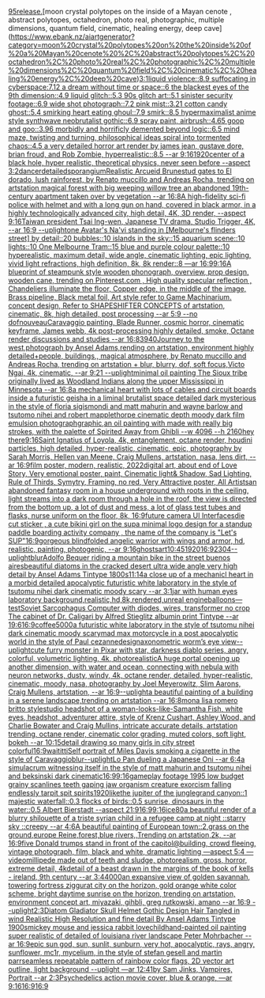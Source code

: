 [95](https://www.ebank.nz/aiartgenerator?category=95)[release.](https://www.ebank.nz/aiartgenerator?category=release.)[moon crystal polytopes on the inside of a Mayan cenote , abstract polytopes, octahedron, photo real, photographic, multiple dimensions, quantum field, cinematic, healing energy, deep cave](https://www.ebank.nz/aiartgenerator?category=moon%20crystal%20polytopes%20on%20the%20inside%20of%20a%20Mayan%20cenote%20%2C%20abstract%20polytopes%2C%20octahedron%2C%20photo%20real%2C%20photographic%2C%20multiple%20dimensions%2C%20quantum%20field%2C%20cinematic%2C%20healing%20energy%2C%20deep%20cave)[3:1](https://www.ebank.nz/aiartgenerator?category=3%3A1)[liquid violence::8.9  suffocating in cyberspace:7.12 a dream without time or space::6 the blackest eyes of the 9th dimension::4.9 liquid glitch::5.3 90s glitch art::5.1 sinister security footage::6.9 wide shot photograph::7.2 pink mist::3.21 cotton candy ghost::5.4 smirking heart eating ghoul::7.9 smirk::8.5 hypermaximalist anime style synthwave neobrutalist gothic::6.9 spray paint, airbrush::4.65 goop and goo::3.96 morbidly and horrificly demented beyond logic::6.5 mind maze, twisting and turning, philosophical ideas spiral into tormented chaos::4.5 a very detailed horror art render by james jean, gustave dore, brian froud, and Rob Zombie, hyperrealistic::8.5 --ar 9:16](https://www.ebank.nz/aiartgenerator?category=liquid%20violence%3A%3A8.9%20%20suffocating%20in%20cyberspace%3A7.12%20a%20dream%20without%20time%20or%20space%3A%3A6%20the%20blackest%20eyes%20of%20the%209th%20dimension%3A%3A4.9%20liquid%20glitch%3A%3A5.3%2090s%20glitch%20art%3A%3A5.1%20sinister%20security%20footage%3A%3A6.9%20wide%20shot%20photograph%3A%3A7.2%20pink%20mist%3A%3A3.21%20cotton%20candy%20ghost%3A%3A5.4%20smirking%20heart%20eating%20ghoul%3A%3A7.9%20smirk%3A%3A8.5%20hypermaximalist%20anime%20style%20synthwave%20neobrutalist%20gothic%3A%3A6.9%20spray%20paint%2C%20airbrush%3A%3A4.65%20goop%20and%20goo%3A%3A3.96%20morbidly%20and%20horrificly%20demented%20beyond%20logic%3A%3A6.5%20mind%20maze%2C%20twisting%20and%20turning%2C%20philosophical%20ideas%20spiral%20into%20tormented%20chaos%3A%3A4.5%20a%20very%20detailed%20horror%20art%20render%20by%20james%20jean%2C%20gustave%20dore%2C%20brian%20froud%2C%20and%20Rob%20Zombie%2C%20hyperrealistic%3A%3A8.5%20--ar%209%3A16)[1920](https://www.ebank.nz/aiartgenerator?category=1920)[center of a black hole, hyper realistic, theoretical physics, never seen before --aspect 3:2](https://www.ebank.nz/aiartgenerator?category=center%20of%20a%20black%20hole%2C%20hyper%20realistic%2C%20theoretical%20physics%2C%20never%20seen%20before%20--aspect%203%3A2)[dancer](https://www.ebank.nz/aiartgenerator?category=dancer)[detailed](https://www.ebank.nz/aiartgenerator?category=detailed)[sporangium](https://www.ebank.nz/aiartgenerator?category=sporangium)[Realistic Arcueid Brunestud gates to El dorado, lush rainforest, by Renato muccillo and Andreas Rocha, trending on artstation magical forest with big weeping willow tree an abandoned 19th-century apartment taken over by vegetation --ar 16:8](https://www.ebank.nz/aiartgenerator?category=Realistic%20Arcueid%20Brunestud%20gates%20to%20El%20dorado%2C%20lush%20rainforest%2C%20by%20Renato%20muccillo%20and%20Andreas%20Rocha%2C%20trending%20on%20artstation%20magical%20forest%20with%20big%20weeping%20willow%20tree%20an%20abandoned%2019th-century%20apartment%20taken%20over%20by%20vegetation%20--ar%2016%3A8)[A high-fidelity sci-fi police with helmet and with a long gun on hand, covered in black armor, in a highly technologically advanced city, high detail, 4K, 3D render, --aspect 9:16](https://www.ebank.nz/aiartgenerator?category=A%20high-fidelity%20sci-fi%20police%20with%20helmet%20and%20with%20a%20long%20gun%20on%20hand%2C%20covered%20in%20black%20armor%2C%20in%20a%20highly%20technologically%20advanced%20city%2C%20high%20detail%2C%204K%2C%203D%20render%2C%20--aspect%209%3A16)[Taiwan president Tsai Ing-wen, Japanese TV drama, Studio Trigger, 4K, --ar 16:9 --uplight](https://www.ebank.nz/aiartgenerator?category=Taiwan%20president%20Tsai%20Ing-wen%2C%20Japanese%20TV%20drama%2C%20Studio%20Trigger%2C%204K%2C%20--ar%2016%3A9%20--uplight)[one Avatar's Na'vi standing in [Melbourne's flinders street] by detail::20 bubbles::10 islands in the sky::15 aquarium scene::10 lights::10 One Melbourne Tram::15 blue and purple colour palette::10 hyperealistic, maximum detail, wide angle, cinematic lighting, epic lighting, vivid light refractions, high definition, 8k, 8k render::8 —ar 16:9](https://www.ebank.nz/aiartgenerator?category=one%20Avatar%27s%20Na%27vi%20standing%20in%20%5BMelbourne%27s%20flinders%20street%5D%20by%20detail%3A%3A20%20bubbles%3A%3A10%20islands%20in%20the%20sky%3A%3A15%20aquarium%20scene%3A%3A10%20lights%3A%3A10%20One%20Melbourne%20Tram%3A%3A15%20blue%20and%20purple%20colour%20palette%3A%3A10%20hyperealistic%2C%20maximum%20detail%2C%20wide%20angle%2C%20cinematic%20lighting%2C%20epic%20lighting%2C%20vivid%20light%20refractions%2C%20high%20definition%2C%208k%2C%208k%20render%3A%3A8%20%E2%80%94ar%2016%3A9)[9:16](https://www.ebank.nz/aiartgenerator?category=9%3A16)[A blueprint of steampunk style wooden phonograph,  overview, prop design, wooden cane,  trending on Pinterest.com  , High quality specular reflection ,  Chandeliers illuminate the floor, Copper  edge, in the middle of the image, Brass pipeline,  Black metal foil,  Art style refer to Game Machinarium.  concept design, Refer to SHAPESHIFTER CONCEPTS  of artstation, cinematic,  8k, high detailed,  post processing    --ar 5:9   --no dof](https://www.ebank.nz/aiartgenerator?category=A%20blueprint%20of%20steampunk%20style%20wooden%20phonograph%2C%20%20overview%2C%20prop%20design%2C%20wooden%20cane%2C%20%20trending%20on%20Pinterest.com%20%20%2C%20High%20quality%20specular%20reflection%20%2C%20%20Chandeliers%20illuminate%20the%20floor%2C%20Copper%20%20edge%2C%20in%20the%20middle%20of%20the%20image%2C%20Brass%20pipeline%2C%20%20Black%20metal%20foil%2C%20%20Art%20style%20refer%20to%20Game%20Machinarium.%20%20concept%20design%2C%20Refer%20to%20SHAPESHIFTER%20CONCEPTS%20%20of%20artstation%2C%20cinematic%2C%20%208k%2C%20high%20detailed%2C%20%20post%20processing%20%20%20%20--ar%205%3A9%20%20%20--no%20dof)[nouveau](https://www.ebank.nz/aiartgenerator?category=nouveau)[Caravaggio painting, Blade Runner, cosmic horror, cinematic keyframe, James webb, 4k post-processing highly detailed, smoke, Octane render discussions and studies --ar 16:8](https://www.ebank.nz/aiartgenerator?category=Caravaggio%20painting%2C%20Blade%20Runner%2C%20cosmic%20horror%2C%20cinematic%20keyframe%2C%20James%20webb%2C%204k%20post-processing%20highly%20detailed%2C%20smoke%2C%20Octane%20render%20discussions%20and%20studies%20--ar%2016%3A8)[3940](https://www.ebank.nz/aiartgenerator?category=3940)[Journey to the west,photograph by Ansel Adams,rending on artstation, environment highly detailed+people, buildings,, magical atmosphere, by Renato muccillo and Andreas Rocha, trending on artstation + blur, blurry, dof, soft focus,Victo Ngai, 4k, cinematic, --ar 9:21 --uplight](https://www.ebank.nz/aiartgenerator?category=Journey%20to%20the%20west%2Cphotograph%20by%20Ansel%20Adams%2Crending%20on%20artstation%2C%20environment%20highly%20detailed%2Bpeople%2C%20buildings%2C%2C%20magical%20atmosphere%2C%20by%20Renato%20muccillo%20and%20Andreas%20Rocha%2C%20trending%20on%20artstation%20%2B%20blur%2C%20blurry%2C%20dof%2C%20soft%20focus%2CVicto%20Ngai%2C%204k%2C%20cinematic%2C%20--ar%209%3A21%20--uplight)[minimal oil painting The Sioux tribe originally lived as Woodland Indians along the upper Mississippi in Minnesota --ar 16:8](https://www.ebank.nz/aiartgenerator?category=minimal%20oil%20painting%20The%20Sioux%20tribe%20originally%20lived%20as%20Woodland%20Indians%20along%20the%20upper%20Mississippi%20in%20Minnesota%20--ar%2016%3A8)[a mechanical heart with lots of cables and circuit boards inside a futuristic geisha in a liminal brutalist space detailed dark mysterious in the style of floria sigismondi and matt mahurin and wayne barlow and tsutomo nihei and robert mapplethorpe cinematic depth moody dark film emulsion photograph](https://www.ebank.nz/aiartgenerator?category=a%20mechanical%20heart%20with%20lots%20of%20cables%20and%20circuit%20boards%20inside%20a%20futuristic%20geisha%20in%20a%20liminal%20brutalist%20space%20detailed%20dark%20mysterious%20in%20the%20style%20of%20floria%20sigismondi%20and%20matt%20mahurin%20and%20wayne%20barlow%20and%20tsutomo%20nihei%20and%20robert%20mapplethorpe%20cinematic%20depth%20moody%20dark%20film%20emulsion%20photograph)[graphic,](https://www.ebank.nz/aiartgenerator?category=graphic%2C)[an oil painting with made with really big strokes, with the palette of Spirited Away from Ghibli  --w 4096  --h 2160](https://www.ebank.nz/aiartgenerator?category=an%20oil%20painting%20with%20made%20with%20really%20big%20strokes%2C%20with%20the%20palette%20of%20Spirited%20Away%20from%20Ghibli%20%20--w%204096%20%20--h%202160)[hey there](https://www.ebank.nz/aiartgenerator?category=hey%20there)[9:16](https://www.ebank.nz/aiartgenerator?category=9%3A16)[Saint Ignatius of Loyola, 4k, entanglement, octane render, houdini particles, high detailed, hyper-realistic, cinematic, epic, photography by Sarah Morris, Hellen van Meene, Craig Mullens, artstation, nasa, lens dirt, --ar 16:9](https://www.ebank.nz/aiartgenerator?category=Saint%20Ignatius%20of%20Loyola%2C%204k%2C%20entanglement%2C%20octane%20render%2C%20houdini%20particles%2C%20high%20detailed%2C%20hyper-realistic%2C%20cinematic%2C%20epic%2C%20photography%20by%20Sarah%20Morris%2C%20Hellen%20van%20Meene%2C%20Craig%20Mullens%2C%20artstation%2C%20nasa%2C%20lens%20dirt%2C%20--ar%2016%3A9)[film poster, modern, realistic, 2022digital art, about end of Love Story, Very emotional poster, paint, Cinematic light& Shadow, Sad Lighting, Rule of Thirds, Symytry, Framing, no red, Very Attractive poster, All Artists](https://www.ebank.nz/aiartgenerator?category=film%20poster%2C%20modern%2C%20realistic%2C%202022digital%20art%2C%20about%20end%20of%20Love%20Story%2C%20Very%20emotional%20poster%2C%20paint%2C%20Cinematic%20light%26%20Shadow%2C%20Sad%20Lighting%2C%20Rule%20of%20Thirds%2C%20Symytry%2C%20Framing%2C%20no%20red%2C%20Very%20Attractive%20poster%2C%20All%20Artists)[an abandoned fantasy room in a house underground with roots in the ceiling, light streams into a dark room through a hole in the roof, the view is directed from the bottom up, a lot of dust and mess, a lot of glass test tubes and flasks, nurse uniform on the floor, 8k, 16:9](https://www.ebank.nz/aiartgenerator?category=an%20abandoned%20fantasy%20room%20in%20a%20house%20underground%20with%20roots%20in%20the%20ceiling%2C%20light%20streams%20into%20a%20dark%20room%20through%20a%20hole%20in%20the%20roof%2C%20the%20view%20is%20directed%20from%20the%20bottom%20up%2C%20a%20lot%20of%20dust%20and%20mess%2C%20a%20lot%20of%20glass%20test%20tubes%20and%20flasks%2C%20nurse%20uniform%20on%20the%20floor%2C%208k%2C%2016%3A9)[future camera UI Interfaces](https://www.ebank.nz/aiartgenerator?category=future%20camera%20UI%20Interfaces)[die cut sticker , a cute bikini girl on the sup](https://www.ebank.nz/aiartgenerator?category=die%20cut%20sticker%20%2C%20a%20cute%20bikini%20girl%20on%20the%20sup)[a minimal logo design for a standup paddle boarding activity company , the name of the company is "Let's SUP"](https://www.ebank.nz/aiartgenerator?category=a%20minimal%20logo%20design%20for%20a%20standup%20paddle%20boarding%20activity%20company%20%2C%20the%20name%20of%20the%20company%20is%20%22Let%27s%20SUP%22)[16:9](https://www.ebank.nz/aiartgenerator?category=16%3A9)[gorgeous blindfolded angelic warrior with wings and armor, hd, realistic, painting, photogenic, --ar 9:16](https://www.ebank.nz/aiartgenerator?category=gorgeous%20blindfolded%20angelic%20warrior%20with%20wings%20and%20armor%2C%20hd%2C%20realistic%2C%20painting%2C%20photogenic%2C%20--ar%209%3A16)[ghosts](https://www.ebank.nz/aiartgenerator?category=ghosts)[art](https://www.ebank.nz/aiartgenerator?category=art)[10:45](https://www.ebank.nz/aiartgenerator?category=10%3A45)[1920](https://www.ebank.nz/aiartgenerator?category=1920)[16:9](https://www.ebank.nz/aiartgenerator?category=16%3A9)[2304](https://www.ebank.nz/aiartgenerator?category=2304)[--uplight](https://www.ebank.nz/aiartgenerator?category=--uplight)[blur](https://www.ebank.nz/aiartgenerator?category=blur)[Adolfo Bequer riding a mountain bike in the street buenos aires](https://www.ebank.nz/aiartgenerator?category=Adolfo%20Bequer%20riding%20a%20mountain%20bike%20in%20the%20street%20buenos%20aires)[beautiful diatoms in the cracked desert ultra wide angle very high detail  by Ansel Adams Tintype  1800s](https://www.ebank.nz/aiartgenerator?category=beautiful%20diatoms%20in%20the%20cracked%20desert%20ultra%20wide%20angle%20very%20high%20detail%20%20by%20Ansel%20Adams%20Tintype%20%201800s)[11:14](https://www.ebank.nz/aiartgenerator?category=11%3A14)[a close up of a mechanicl heart in a morbid detailed apocalyptic futuristic white laboratory in the style of tsutomu nihei dark cinematic moody scary --ar 3:1](https://www.ebank.nz/aiartgenerator?category=a%20close%20up%20of%20a%20mechanicl%20heart%20in%20a%20morbid%20detailed%20apocalyptic%20futuristic%20white%20laboratory%20in%20the%20style%20of%20tsutomu%20nihei%20dark%20cinematic%20moody%20scary%20--ar%203%3A1)[jar with human eyes laboratory background,realistic,hd,8k,rendered,unreal engine](https://www.ebank.nz/aiartgenerator?category=jar%20with%20human%20eyes%20laboratory%20background%2Crealistic%2Chd%2C8k%2Crendered%2Cunreal%20engine)[balloons](https://www.ebank.nz/aiartgenerator?category=balloons)[—test](https://www.ebank.nz/aiartgenerator?category=%E2%80%94test)[Soviet Sarcophagus Computer with diodes, wires, transformer no crop The cabinet of Dr. Caligari by Alfred Stieglitz albumin print Tintype --ar 19:6](https://www.ebank.nz/aiartgenerator?category=Soviet%20Sarcophagus%20Computer%20with%20diodes%2C%20wires%2C%20transformer%20no%20crop%20The%20cabinet%20of%20Dr.%20Caligari%20by%20Alfred%20Stieglitz%20albumin%20print%20Tintype%20--ar%2019%3A6)[16:9](https://www.ebank.nz/aiartgenerator?category=16%3A9)[coffee](https://www.ebank.nz/aiartgenerator?category=coffee)[5000](https://www.ebank.nz/aiartgenerator?category=5000)[a futuristic white laboratory in the style of tsutomu nihei dark cinematic moody scary](https://www.ebank.nz/aiartgenerator?category=a%20futuristic%20white%20laboratory%20in%20the%20style%20of%20tsutomu%20nihei%20dark%20cinematic%20moody%20scary)[mad max motorcycle in a post apocalyptic world in the style of Paul cezanne](https://www.ebank.nz/aiartgenerator?category=mad%20max%20motorcycle%20in%20a%20post%20apocalyptic%20world%20in%20the%20style%20of%20Paul%20cezanne)[design](https://www.ebank.nz/aiartgenerator?category=design)[axonometric worm’s eye view](https://www.ebank.nz/aiartgenerator?category=axonometric%20worm%E2%80%99s%20eye%20view)[--uplight](https://www.ebank.nz/aiartgenerator?category=--uplight)[cute furry monster in Pixar with star, darkness diablo series, angry, colorful, volumetric lighting, 4k, photorealistic](https://www.ebank.nz/aiartgenerator?category=cute%20furry%20monster%20in%20Pixar%20with%20star%2C%20darkness%20diablo%20series%2C%20angry%2C%20colorful%2C%20volumetric%20lighting%2C%204k%2C%20photorealistic)[A huge portal opening up another dimension, with water and ocean, connecting with nebula with neuron networks, dusty, windy, 4k, octane render, detailed, hyper-realistic, cinematic, moody, nasa, photography by Joel Meyerowitz, Slim Aarons, Craig Mullens, artstation, --ar 16:9](https://www.ebank.nz/aiartgenerator?category=A%20huge%20portal%20opening%20up%20another%20dimension%2C%20with%20water%20and%20ocean%2C%20connecting%20with%20nebula%20with%20neuron%20networks%2C%20dusty%2C%20windy%2C%204k%2C%20octane%20render%2C%20detailed%2C%20hyper-realistic%2C%20cinematic%2C%20moody%2C%20nasa%2C%20photography%20by%20Joel%20Meyerowitz%2C%20Slim%20Aarons%2C%20Craig%20Mullens%2C%20artstation%2C%20--ar%2016%3A9)[--uplight](https://www.ebank.nz/aiartgenerator?category=--uplight)[a beautiful painting of a building in a serene landscape,trending on artstation --ar 16:8](https://www.ebank.nz/aiartgenerator?category=a%20beautiful%20painting%20of%20a%20building%20in%20a%20serene%20landscape%2Ctrending%20on%20artstation%20--ar%2016%3A8)[mona lisa romero britto style](https://www.ebank.nz/aiartgenerator?category=mona%20lisa%20romero%20britto%20style)[studio headshot of a woman-looks-like-Samantha Fish, white eyes, headshot, adventurer attire, style of Krenz Cushart, Ashley Wood, and Charlie Bowater and Craig Mullins, intricate accurate details, artstation trending, octane render, cinematic color grading, muted colors, soft light, bokeh --ar 10:15](https://www.ebank.nz/aiartgenerator?category=studio%20headshot%20of%20a%20woman-looks-like-Samantha%20Fish%2C%20white%20eyes%2C%20headshot%2C%20adventurer%20attire%2C%20style%20of%20Krenz%20Cushart%2C%20Ashley%20Wood%2C%20and%20Charlie%20Bowater%20and%20Craig%20Mullins%2C%20intricate%20accurate%20details%2C%20artstation%20trending%2C%20octane%20render%2C%20cinematic%20color%20grading%2C%20muted%20colors%2C%20soft%20light%2C%20bokeh%20--ar%2010%3A15)[detail drawing so many girls in city street colorful](https://www.ebank.nz/aiartgenerator?category=detail%20drawing%20so%20many%20girls%20in%20city%20street%20colorful)[16:9](https://www.ebank.nz/aiartgenerator?category=16%3A9)[waititti](https://www.ebank.nz/aiartgenerator?category=waititti)[Self portrait of Miles Davis smoking a cigarette in the style of Caravaggio](https://www.ebank.nz/aiartgenerator?category=Self%20portrait%20of%20Miles%20Davis%20smoking%20a%20cigarette%20in%20the%20style%20of%20Caravaggio)[blur](https://www.ebank.nz/aiartgenerator?category=blur)[--uplight](https://www.ebank.nz/aiartgenerator?category=--uplight)[Lo Pan dueling a Japanese Oni --ar 6:4](https://www.ebank.nz/aiartgenerator?category=Lo%20Pan%20dueling%20a%20Japanese%20Oni%20--ar%206%3A4)[a simulacrum witnessing itself in the style of matt mahurin and tsutomu nihei and beksinski dark cinematic](https://www.ebank.nz/aiartgenerator?category=a%20simulacrum%20witnessing%20itself%20in%20the%20style%20of%20matt%20mahurin%20and%20tsutomu%20nihei%20and%20beksinski%20dark%20cinematic)[16:9](https://www.ebank.nz/aiartgenerator?category=16%3A9)[9:16](https://www.ebank.nz/aiartgenerator?category=9%3A16)[gameplay footage 1995 low budget grainy scanlines teeth gaping jaw organism creature exorcism falling endlessly tarpit spit spirits](https://www.ebank.nz/aiartgenerator?category=gameplay%20footage%201995%20low%20budget%20grainy%20scanlines%20teeth%20gaping%20jaw%20organism%20creature%20exorcism%20falling%20endlessly%20tarpit%20spit%20spirits)[1920](https://www.ebank.nz/aiartgenerator?category=1920)[like](https://www.ebank.nz/aiartgenerator?category=like)[the jupiter of the jungle](https://www.ebank.nz/aiartgenerator?category=the%20jupiter%20of%20the%20jungle)[grand canyon::1 majestic waterfall::0.3 flocks of birds::0.5 sunrise, dinosaurs in the water::0.5 Albert Bierstadt --aspect 21:9](https://www.ebank.nz/aiartgenerator?category=grand%20canyon%3A%3A1%20majestic%20waterfall%3A%3A0.3%20flocks%20of%20birds%3A%3A0.5%20sunrise%2C%20dinosaurs%20in%20the%20water%3A%3A0.5%20Albert%20Bierstadt%20--aspect%2021%3A9)[16:9](https://www.ebank.nz/aiartgenerator?category=16%3A9)[9:16](https://www.ebank.nz/aiartgenerator?category=9%3A16)[ice](https://www.ebank.nz/aiartgenerator?category=ice)[80](https://www.ebank.nz/aiartgenerator?category=80)[a beautiful render of a blurry shilouette of a triste syrian child in a refugee camp at night ::starry sky ::creepy --ar 4:6](https://www.ebank.nz/aiartgenerator?category=a%20beautiful%20render%20of%20a%20blurry%20shilouette%20of%20a%20triste%20syrian%20child%20in%20a%20refugee%20camp%20at%20night%20%3A%3Astarry%20sky%20%3A%3Acreepy%20--ar%204%3A6)[A beautiful painting of European town::2,grass on the ground,europe Reine,forest,blue rivers,,Trending on artstation,2k, --ar 16:9](https://www.ebank.nz/aiartgenerator?category=A%20beautiful%20painting%20of%20European%20town%3A%3A2%2Cgrass%20on%20the%20ground%2Ceurope%20Reine%2Cforest%2Cblue%20rivers%2C%2CTrending%20on%20artstation%2C2k%2C%20--ar%2016%3A9)[five Donald trumps stand in front of the capitol@building, crowd fleeing, vintage photograph, film, black and white, dramatic lighting —aspect 5:4 —video](https://www.ebank.nz/aiartgenerator?category=five%20Donald%20trumps%20stand%20in%20front%20of%20the%20capitol%40building%2C%20crowd%20fleeing%2C%20vintage%20photograph%2C%20film%2C%20black%20and%20white%2C%20dramatic%20lighting%20%E2%80%94aspect%205%3A4%20%E2%80%94video)[millipede made out of teeth and sludge, photorealism, gross, horror, extreme detail, 4k](https://www.ebank.nz/aiartgenerator?category=millipede%20made%20out%20of%20teeth%20and%20sludge%2C%20photorealism%2C%20gross%2C%20horror%2C%20extreme%20detail%2C%204k)[detail of a beast drawn in the margins of the book of kells - ireland, 9th century --ar 3:4](https://www.ebank.nz/aiartgenerator?category=detail%20of%20a%20beast%20drawn%20in%20the%20margins%20of%20the%20book%20of%20kells%20-%20ireland%2C%209th%20century%20--ar%203%3A4)[4000](https://www.ebank.nz/aiartgenerator?category=4000)[an expansive view of golden savannah, towering fortress ziggurat city on the horizon, gold orange white color scheme, bright daytime sunrise on the horizon, trending on artstation, environment concept art, miyazaki, gihbli, greg rutkowski, amano --ar 16:9 --uplight](https://www.ebank.nz/aiartgenerator?category=an%20expansive%20view%20of%20golden%20savannah%2C%20towering%20fortress%20ziggurat%20city%20on%20the%20horizon%2C%20gold%20orange%20white%20color%20scheme%2C%20bright%20daytime%20sunrise%20on%20the%20horizon%2C%20trending%20on%20artstation%2C%20environment%20concept%20art%2C%20miyazaki%2C%20gihbli%2C%20greg%20rutkowski%2C%20amano%20--ar%2016%3A9%20--uplight)[2:3](https://www.ebank.nz/aiartgenerator?category=2%3A3)[Diatom Gladiator Skull Helmet Gothic Design Hair Tangled in wind Realistic High Resolution and fine  detail By Ansel Adams Tintype 1900s](https://www.ebank.nz/aiartgenerator?category=Diatom%20Gladiator%20Skull%20Helmet%20Gothic%20Design%20Hair%20Tangled%20in%20wind%20Realistic%20High%20Resolution%20and%20fine%20%20detail%20By%20Ansel%20Adams%20Tintype%201900s)[mickey mouse and jessica rabbit lovechild](https://www.ebank.nz/aiartgenerator?category=mickey%20mouse%20and%20jessica%20rabbit%20lovechild)[hand-painted oil painting super realistic of detailed of louisiana river landscape Peter Mohrbacher --ar 16:9](https://www.ebank.nz/aiartgenerator?category=hand-painted%20oil%20painting%20super%20realistic%20of%20detailed%20of%20louisiana%20river%20landscape%20Peter%20Mohrbacher%20--ar%2016%3A9)[epic sun god, sun, sunlit, sunburn, very hot, apocalyptic, rays, angry, sunflower, mc1r, mycelium, in the style of stefan gesell and martin parr](https://www.ebank.nz/aiartgenerator?category=epic%20sun%20god%2C%20sun%2C%20sunlit%2C%20sunburn%2C%20very%20hot%2C%20apocalyptic%2C%20rays%2C%20angry%2C%20sunflower%2C%20mc1r%2C%20mycelium%2C%20in%20the%20style%20of%20stefan%20gesell%20and%20martin%20parr)[seamless repeatable pattern of rainbow color flags, 2D vector art outline, light background --uplight —ar 12:41](https://www.ebank.nz/aiartgenerator?category=seamless%20repeatable%20pattern%20of%20rainbow%20color%20flags%2C%202D%20vector%20art%20outline%2C%20light%20background%20--uplight%20%E2%80%94ar%2012%3A41)[by Sam Jinks, Vampires, Portrait --ar 2:3](https://www.ebank.nz/aiartgenerator?category=by%20Sam%20Jinks%2C%20Vampires%2C%20Portrait%20--ar%202%3A3)[Psychedelics action movie cover, blue & orange, —ar 9:16](https://www.ebank.nz/aiartgenerator?category=Psychedelics%20action%20movie%20cover%2C%20blue%20%26%20orange%2C%20%E2%80%94ar%209%3A16)[16:9](https://www.ebank.nz/aiartgenerator?category=16%3A9)[16:9](https://www.ebank.nz/aiartgenerator?category=16%3A9)